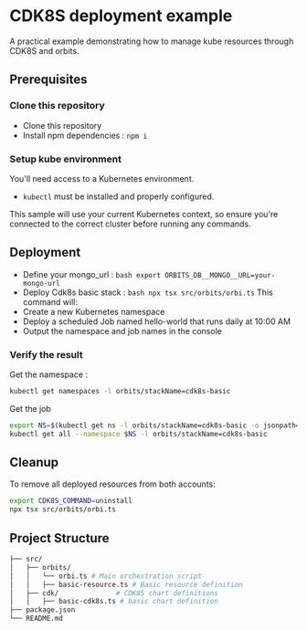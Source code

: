 # CDK8S deployment example

A practical example demonstrating how to manage kube resources through CDK8S and orbits. 

## Prerequisites

### Clone this repository

- Clone this repository
- Install npm dependencies : 
`npm i`

### Setup kube environment

You'll need access to a Kubernetes environment.

- `kubectl` must be installed and properly configured.

This sample will use your current Kubernetes context, so ensure you're connected to the correct cluster before running any commands.


## Deployment

- Define your mongo_url : 
```bash export ORBITS_DB__MONGO__URL=your-mongo-url```
- Deploy Cdk8s basic stack : 
```bash npx tsx src/orbits/orbi.ts```
This command will:
- Create a new Kubernetes namespace
- Deploy a scheduled Job named hello-world that runs daily at 10:00 AM
- Output the namespace and job names in the console

### Verify the result

Get the namespace : 
```bash
kubectl get namespaces -l orbits/stackName=cdk8s-basic
```

Get the job
```bash
export NS=$(kubectl get ns -l orbits/stackName=cdk8s-basic -o jsonpath='{.items[0].metadata.name}')
kubectl get all --namespace $NS -l orbits/stackName=cdk8s-basic
```

## Cleanup
To remove all deployed resources from both accounts:
```bash 
export CDK8S_COMMAND=uninstall
npx tsx src/orbits/orbi.ts
```

## Project Structure

```bash
├── src/
│   ├── orbits/
│   │   └── orbi.ts # Main orchestration script
│   │   ├── basic-resource.ts # Basic resource definition
│   ├── cdk/              # CDK8S chart definitions
│   │   ├── basic-cdk8s.ts # basic chart definition
├── package.json
└── README.md
```
